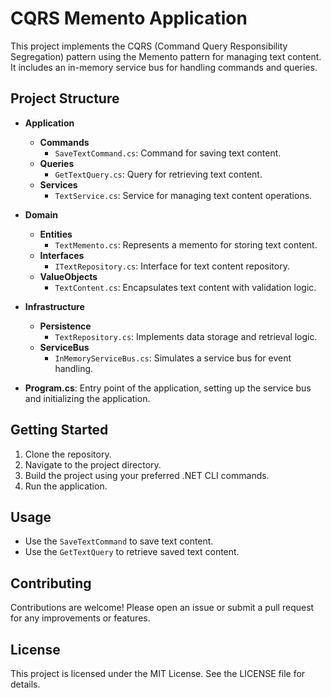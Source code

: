 # CQRS Memento Application

This project implements the CQRS (Command Query Responsibility Segregation) pattern using the Memento pattern for managing text content. It includes an in-memory service bus for handling commands and queries.

## Project Structure

- **Application**
  - **Commands**
    - `SaveTextCommand.cs`: Command for saving text content.
  - **Queries**
    - `GetTextQuery.cs`: Query for retrieving text content.
  - **Services**
    - `TextService.cs`: Service for managing text content operations.

- **Domain**
  - **Entities**
    - `TextMemento.cs`: Represents a memento for storing text content.
  - **Interfaces**
    - `ITextRepository.cs`: Interface for text content repository.
  - **ValueObjects**
    - `TextContent.cs`: Encapsulates text content with validation logic.

- **Infrastructure**
  - **Persistence**
    - `TextRepository.cs`: Implements data storage and retrieval logic.
  - **ServiceBus**
    - `InMemoryServiceBus.cs`: Simulates a service bus for event handling.

- **Program.cs**: Entry point of the application, setting up the service bus and initializing the application.

## Getting Started

1. Clone the repository.
2. Navigate to the project directory.
3. Build the project using your preferred .NET CLI commands.
4. Run the application.

## Usage

- Use the `SaveTextCommand` to save text content.
- Use the `GetTextQuery` to retrieve saved text content.

## Contributing

Contributions are welcome! Please open an issue or submit a pull request for any improvements or features.

## License

This project is licensed under the MIT License. See the LICENSE file for details.